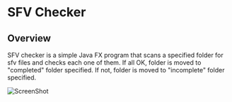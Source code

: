 SFV Checker
==========

Overview
--------

SFV checker is a simple Java FX program that scans a specified folder for sfv files and checks each one of them. If all OK,
folder is moved to "completed" folder specified. If not, folder is moved to "incomplete" folder specified.

![ScreenShot](http://s11.postimg.org/n9ipif9k3/screenshot.png)

